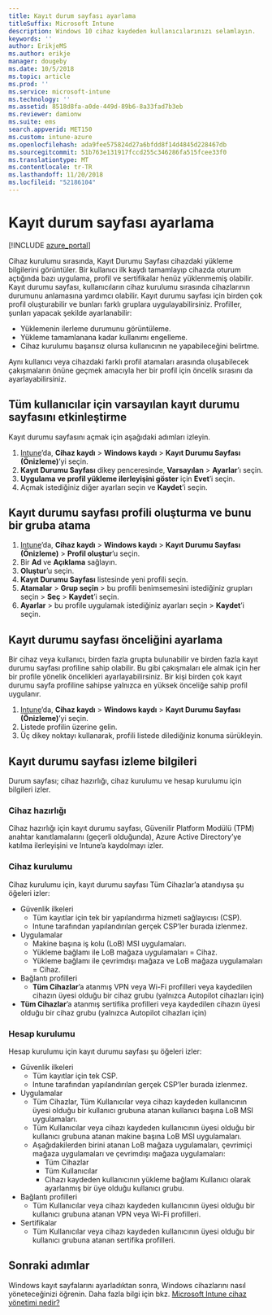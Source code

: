 ```yaml
---
title: Kayıt durum sayfası ayarlama
titleSuffix: Microsoft Intune
description: Windows 10 cihaz kaydeden kullanıcılarınızı selamlayın.
keywords: ''
author: ErikjeMS
ms.author: erikje
manager: dougeby
ms.date: 10/5/2018
ms.topic: article
ms.prod: ''
ms.service: microsoft-intune
ms.technology: ''
ms.assetid: 8518d8fa-a0de-449d-89b6-8a33fad7b3eb
ms.reviewer: damionw
ms.suite: ems
search.appverid: MET150
ms.custom: intune-azure
ms.openlocfilehash: ada9fee575824d27a6bfdd8f14d4845d228467db
ms.sourcegitcommit: 51b763e131917fccd255c346286fa515fcee33f0
ms.translationtype: MT
ms.contentlocale: tr-TR
ms.lasthandoff: 11/20/2018
ms.locfileid: "52186104"
---
```

# <a name="set-up-an-enrollment-status-page"></a>Kayıt durum sayfası ayarlama
 
[!INCLUDE [azure_portal](./includes/azure_portal.md)]
 
Cihaz kurulumu sırasında, Kayıt Durumu Sayfası cihazdaki yükleme bilgilerini görüntüler. Bir kullanıcı ilk kaydı tamamlayıp cihazda oturum açtığında bazı uygulama, profil ve sertifikalar henüz yüklenmemiş olabilir. Kayıt durumu sayfası, kullanıcıların cihaz kurulumu sırasında cihazlarının durumunu anlamasına yardımcı olabilir. Kayıt durumu sayfası için birden çok profil oluşturabilir ve bunları farklı gruplara uygulayabilirsiniz. Profiller, şunları yapacak şekilde ayarlanabilir:
- Yüklemenin ilerleme durumunu görüntüleme.
- Yükleme tamamlanana kadar kullanımı engelleme.
- Cihaz kurulumu başarısız olursa kullanıcının ne yapabileceğini belirtme.

Aynı kullanıcı veya cihazdaki farklı profil atamaları arasında oluşabilecek çakışmaların önüne geçmek amacıyla her bir profil için öncelik sırasını da ayarlayabilirsiniz.

 
## <a name="turn-on-default-enrollment-status-page-for-all-users"></a>Tüm kullanıcılar için varsayılan kayıt durumu sayfasını etkinleştirme

Kayıt durumu sayfasını açmak için aşağıdaki adımları izleyin.
 
1. [Intune](https://aka.ms/intuneportal)’da, **Cihaz kaydı** > **Windows kaydı** > **Kayıt Durumu Sayfası (Önizleme)**’yi seçin.
2. **Kayıt Durumu Sayfası** dikey penceresinde, **Varsayılan** > **Ayarlar**’ı seçin.
3. **Uygulama ve profil yükleme ilerleyişini göster** için **Evet**’i seçin.
4. Açmak istediğiniz diğer ayarları seçin ve **Kaydet**’i seçin.

## <a name="create-enrollment-status-page-profile-and-assign-to-a-group"></a>Kayıt durumu sayfası profili oluşturma ve bunu bir gruba atama

1. [Intune](https://aka.ms/intuneportal)’da, **Cihaz kaydı** > **Windows kaydı** > **Kayıt Durumu Sayfası (Önizleme)** > **Profil oluştur**’u seçin.
2. Bir **Ad** ve **Açıklama** sağlayın.
3. **Oluştur**’u seçin.
4. **Kayıt Durumu Sayfası** listesinde yeni profili seçin.
5. **Atamalar** > **Grup seçin** > bu profili benimsemesini istediğiniz grupları seçin > **Seç** > **Kaydet**’i seçin.
6. **Ayarlar** > bu profile uygulamak istediğiniz ayarları seçin > **Kaydet**’i seçin.

## <a name="set-the-enrollment-status-page-priority"></a>Kayıt durumu sayfası önceliğini ayarlama

Bir cihaz veya kullanıcı, birden fazla grupta bulunabilir ve birden fazla kayıt durumu sayfası profiline sahip olabilir. Bu gibi çakışmaları ele almak için her bir profile yönelik öncelikleri ayarlayabilirsiniz. Bir kişi birden çok kayıt durumu sayfa profiline sahipse yalnızca en yüksek önceliğe sahip profil uygulanır.

1. [Intune](https://aka.ms/intuneportal)’da, **Cihaz kaydı** > **Windows kaydı** > **Kayıt Durumu Sayfası (Önizleme)**’yi seçin.
2. Listede profilin üzerine gelin.
3. Üç dikey noktayı kullanarak, profili listede dilediğiniz konuma sürükleyin.


## <a name="enrollment-status-page-tracking-information"></a>Kayıt durumu sayfası izleme bilgileri

Durum sayfası; cihaz hazırlığı, cihaz kurulumu ve hesap kurulumu için bilgileri izler.

### <a name="device-preparation"></a>Cihaz hazırlığı

Cihaz hazırlığı için kayıt durumu sayfası, Güvenilir Platform Modülü (TPM) anahtar kanıtlamalarını (geçerli olduğunda), Azure Active Directory’ye katılma ilerleyişini ve Intune’a kaydolmayı izler.

### <a name="device-setup"></a>Cihaz kurulumu

Cihaz kurulumu için, kayıt durumu sayfası Tüm Cihazlar’a atandıysa şu öğeleri izler:
- Güvenlik ilkeleri
    - Tüm kayıtlar için tek bir yapılandırma hizmeti sağlayıcısı (CSP).
    - Intune tarafından yapılandırılan gerçek CSP’ler burada izlenmez.
- Uygulamalar
    - Makine başına iş kolu (LoB) MSI uygulamaları.
    - Yükleme bağlamı ile LoB mağaza uygulamaları = Cihaz.
    - Yükleme bağlamı ile çevrimdışı mağaza ve LoB mağaza uygulamaları = Cihaz.
- Bağlantı profilleri
    - **Tüm Cihazlar**’a atanmış VPN veya Wi-Fi profilleri veya kaydedilen cihazın üyesi olduğu bir cihaz grubu (yalnızca Autopilot cihazları için)
- **Tüm Cihazlar**’a atanmış sertifika profilleri veya kaydedilen cihazın üyesi olduğu bir cihaz grubu (yalnızca Autopilot cihazları için)

### <a name="account-setup"></a>Hesap kurulumu
Hesap kurulumu için kayıt durumu sayfası şu öğeleri izler:
- Güvenlik ilkeleri
    - Tüm kayıtlar için tek CSP.
    - Intune tarafından yapılandırılan gerçek CSP’ler burada izlenmez.
- Uygulamalar
    - Tüm Cihazlar, Tüm Kullanıcılar veya cihazı kaydeden kullanıcının üyesi olduğu bir kullanıcı grubuna atanan kullanıcı başına LoB MSI uygulamaları.
    - Tüm Kullanıcılar veya cihazı kaydeden kullanıcının üyesi olduğu bir kullanıcı grubuna atanan makine başına LoB MSI uygulamaları.
    - Aşağıdakilerden birini atanan LoB mağaza uygulamaları, çevrimiçi mağaza uygulamaları ve çevrimdışı mağaza uygulamaları:
        - Tüm Cihazlar
        - Tüm Kullanıcılar
        - Cihazı kaydeden kullanıcının yükleme bağlamı Kullanıcı olarak ayarlanmış bir üye olduğu kullanıcı grubu.
- Bağlantı profilleri
    - Tüm Kullanıcılar veya cihazı kaydeden kullanıcının üyesi olduğu bir kullanıcı grubuna atanan VPN veya Wi-Fi profilleri.
- Sertifikalar
    - Tüm Kullanıcılar veya cihazı kaydeden kullanıcının üyesi olduğu bir kullanıcı grubuna atanan sertifika profilleri.

## <a name="next-steps"></a>Sonraki adımlar
Windows kayıt sayfalarını ayarladıktan sonra, Windows cihazlarını nasıl yöneteceğinizi öğrenin. Daha fazla bilgi için bkz. [Microsoft Intune cihaz yönetimi nedir?](https://docs.microsoft.com/intune/device-management)
